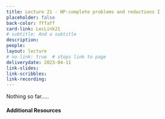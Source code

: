 ```yaml
---
title: Lecture 21 - NP-complete problems and reductions I
placeholder: false
back-color: fffaff
card-link: LecLink21
# subtitle: And a subtitle
description:
people:
layout: lecture
# no-link: true  # stops link to page 
deliverydate: 2023-04-11
link-slides:
link-scribbles:
link-recording:
---
```


Nothing so far.....

<h4>Additional Resources</h4>








